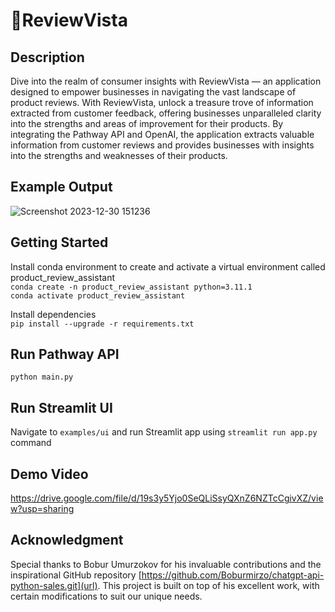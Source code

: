 # 🌟ReviewVista

## Description

Dive into the realm of consumer insights with ReviewVista — an application designed to empower businesses in navigating the vast landscape of product reviews. With ReviewVista, unlock a treasure trove of information extracted from customer feedback, offering businesses unparalleled clarity into the strengths and areas of improvement for their products. By integrating the Pathway API and OpenAI, the application extracts valuable information from customer reviews and provides businesses with insights into the strengths and weaknesses of their products.

## Example Output

![Screenshot 2023-12-30 151236](https://github.com/JC99NIT/product_review_assistant/assets/63485775/5d1faaf4-f73b-453b-8a9e-9e2593eed856)

## Getting Started

Install conda environment to create and activate a virtual environment called product_review_assistant  
`conda create -n product_review_assistant python=3.11.1`  
`conda activate product_review_assistant`  

Install dependencies  
`pip install --upgrade -r requirements.txt`

## Run Pathway API  

`python main.py`

## Run Streamlit UI

Navigate to `examples/ui` and run Streamlit app using `streamlit run app.py` command

## Demo Video

https://drive.google.com/file/d/19s3y5Yjo0SeQLiSsyQXnZ6NZTcCgivXZ/view?usp=sharing

## Acknowledgment

Special thanks to Bobur Umurzokov for his invaluable contributions and the inspirational GitHub repository [https://github.com/Boburmirzo/chatgpt-api-python-sales.git](url). This project is built on top of his excellent work, with certain modifications to suit our unique needs.
